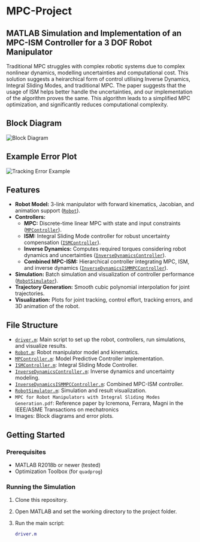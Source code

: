 # MPC-Project
## MATLAB Simulation and Implementation of an MPC-ISM Controller for a 3 DOF Robot Manipulator

Traditional MPC struggles with complex robotic systems due to complex nonlinear dynamics, modelling uncertainties and computational cost. 
This solution suggests a heirarchical form of control utilising Inverse Dynamics, Integral Sliding Modes, and traditional MPC. The paper suggests that the usage of ISM helps better handle the uncertainties, and our implementation of the algorithm proves the same. This algorithm leads to a simplified MPC optimization, and significantly reduces computational complexity. 


## Block Diagram

![Block Diagram](images/block_diagram.png)

## Example Error Plot

![Tracking Error Example](images/tracking_error_plot.png)


## Features

- **Robot Model:** 3-link manipulator with forward kinematics, Jacobian, and animation support ([`Robot`](Robot.m)).
- **Controllers:**
  - **MPC:** Discrete-time linear MPC with state and input constraints ([`MPController`](MPController.m)).
  - **ISM:** Integral Sliding Mode controller for robust uncertainty compensation ([`ISMController`](ISMController.m)).
  - **Inverse Dynamics:** Computes required torques considering robot dynamics and uncertainties ([`InverseDynamicsController`](InverseDynamicsController.m)).
  - **Combined MPC-ISM:** Hierarchical controller integrating MPC, ISM, and inverse dynamics ([`InverseDynamicsISMMPCController`](InverseDynamicsISMMPCController.m)).
- **Simulation:** Batch simulation and visualization of controller performance ([`RobotSimulator`](RobotSimulator.m)).
- **Trajectory Generation:** Smooth cubic polynomial interpolation for joint trajectories.
- **Visualization:** Plots for joint tracking, control effort, tracking errors, and 3D animation of the robot.

## File Structure

- [`driver.m`](driver.m): Main script to set up the robot, controllers, run simulations, and visualize results.
- [`Robot.m`](Robot.m): Robot manipulator model and kinematics.
- [`MPController.m`](MPController.m): Model Predictive Controller implementation.
- [`ISMController.m`](ISMController.m): Integral Sliding Mode Controller.
- [`InverseDynamicsController.m`](InverseDynamicsController.m): Inverse dynamics and uncertainty modeling.
- [`InverseDynamicsISMMPCController.m`](InverseDynamicsISMMPCController.m): Combined MPC-ISM controller.
- [`RobotSimulator.m`](RobotSimulator.m): Simulation and result visualization.
- `MPC for Robot Manipulators with Integral Sliding Modes Generation.pdf`: Reference paper by Icremona, Ferrara, Magni in the IEEE/ASME Transactions on mechatronics
- Images: Block diagrams and error plots.

## Getting Started

### Prerequisites

- MATLAB R2018b or newer (tested)
- Optimization Toolbox (for `quadprog`)

### Running the Simulation

1. Clone this repository.
2. Open MATLAB and set the working directory to the project folder.
3. Run the main script:

   ```matlab
   driver.m